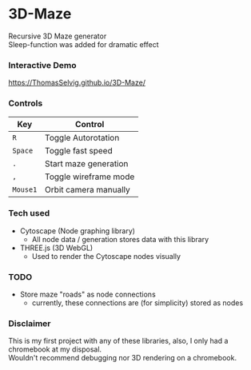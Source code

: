 # 3D-Maze
Recursive 3D Maze generator \
Sleep-function was added for dramatic effect

### Interactive Demo
https://ThomasSelvig.github.io/3D-Maze/

### Controls
|Key|Control|
|-|-|
|`R` | Toggle Autorotation|
|`Space` | Toggle fast speed|
|`.`| Start maze generation|
|`,`| Toggle wireframe mode|
|`Mouse1`|Orbit camera manually|

### Tech used
* Cytoscape (Node graphing library)
  * All node data / generation stores data with this library
* THREE.js (3D WebGL)
  * Used to render the Cytoscape nodes visually

### TODO
* Store maze "roads" as node connections
  * currently, these connections are (for simplicity) stored as nodes

### Disclaimer
This is my first project with any of these libraries, also, I only had a chromebook at my disposal. \
Wouldn't recommend debugging nor 3D rendering on a chromebook.
